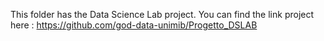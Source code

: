 This folder has the Data Science Lab project. You can find the link project here : https://github.com/god-data-unimib/Progetto_DSLAB 
